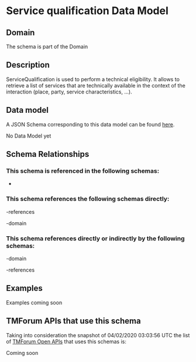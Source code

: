 # Service qualification Data Model

## Domain

The  schema is part of the  Domain

## Description

ServiceQualification is used to perform a technical eligibility. It allows to retrieve a list of services that are technically available in the context of the interaction (place, party, service characteristics, ...).

## Data model

A JSON Schema corresponding to this data model can be found
[here](https://github.com/tmforum-rand/schemas/blob/candidates/Service/ServiceQualification.schema.json).

No Data Model yet

## Schema Relationships

### This schema is referenced in the following schemas:

-

### This schema references the following schemas directly:

-references

-domain

### This schema references directly or indirectly by the following schemas:

-domain

-references



## Examples

Examples coming soon

## TMForum APIs that use this schema

Taking into consideration the snapshot of 04/02/2020 03:03:56 UTC the list of [TMForum Open APIs](https://www.tmforum.org/open-apis/) that uses this schemas is:

Coming soon